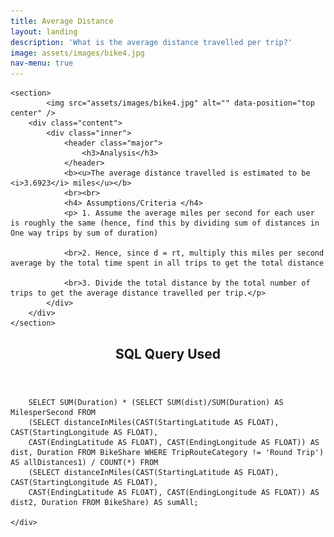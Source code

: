 ```yaml
---
title: Average Distance
layout: landing
description: 'What is the average distance travelled per trip?'
image: assets/images/bike4.jpg
nav-menu: true
---
```


<!-- Main -->
<div id="main">

<!-- One -->
<section id="two" class="spotlights">

	<section>
			<img src="assets/images/bike4.jpg" alt="" data-position="top center" />
		<div class="content">
			<div class="inner">
				<header class="major">
					<h3>Analysis</h3>
				</header>
				<b><u>The average distance travelled is estimated to be <i>3.6923</i> miles</u></b>
				<br><br>
				<h4> Assumptions/Criteria </h4>
				<p> 1. Assume the average miles per second for each user is roughly the same (hence, find this by dividing sum of distances in One way trips by sum of duration)

				<br>2. Hence, since d = rt, multiply this miles per second average by the total time spent in all trips to get the total distance

				<br>3. Divide the total distance by the total number of trips to get the average distance travelled per trip.</p>
			</div>
		</div>
	</section>
</section>

<!-- Two -->
<section id="three">
	<div class="inner">
		<header class="major">
			<h2>SQL Query Used</h2>
		</header>

		SELECT SUM(Duration) * (SELECT SUM(dist)/SUM(Duration) AS MilesperSecond FROM
		(SELECT distanceInMiles(CAST(StartingLatitude AS FLOAT), CAST(StartingLongitude AS FLOAT),
		CAST(EndingLatitude AS FLOAT), CAST(EndingLongitude AS FLOAT)) AS dist, Duration FROM BikeShare WHERE TripRouteCategory != 'Round Trip') AS allDistances1) / COUNT(*) FROM
		(SELECT distanceInMiles(CAST(StartingLatitude AS FLOAT), CAST(StartingLongitude AS FLOAT),
		CAST(EndingLatitude AS FLOAT), CAST(EndingLongitude AS FLOAT)) AS dist2, Duration FROM BikeShare) AS sumAll;

	</div>
</section>

</div>
